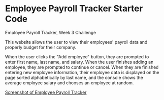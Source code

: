 # Employee Payroll Tracker Starter Code
Employee Payroll Tracker, Week 3 Challenge

This website allows the user to view their employees' payroll data and properly budget for their company.

When the user clicks the "Add employee" button, they are prompted to enter first name, last name, and salary. When the user finishes adding an employee, they are prompted to continue or cancel. When they are finished entering new employee information, their employee data is displayed on the page sorted alphabetically by last name, and the console shows the average employee salary and chooses an employee at random. 

[Screenshot of Employee Payroll Tracker](image.png)